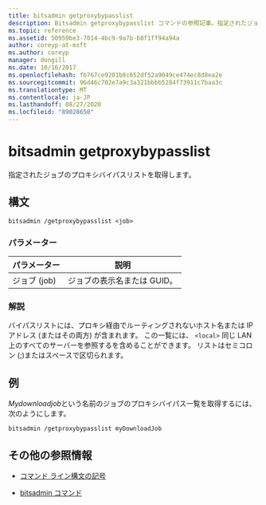 ```yaml
---
title: bitsadmin getproxybypasslist
description: Bitsadmin getproxybypasslist コマンドの参照記事。指定されたジョブのプロキシバイパスリストを取得します。
ms.topic: reference
ms.assetid: 50959be3-7014-4bc9-9a7b-68f1ff94a94a
author: coreyp-at-msft
ms.author: coreyp
manager: dongill
ms.date: 10/16/2017
ms.openlocfilehash: fb767ce9201b8c652df52a9049ce474ec8d8ea2e
ms.sourcegitcommit: 96d46c702e7a9c3a321bbbb5284f73911c7baa3c
ms.translationtype: MT
ms.contentlocale: ja-JP
ms.lasthandoff: 08/27/2020
ms.locfileid: "89028650"
---
```

# <a name="bitsadmin-getproxybypasslist"></a>bitsadmin getproxybypasslist

指定されたジョブのプロキシバイパスリストを取得します。

## <a name="syntax"></a>構文

```
bitsadmin /getproxybypasslist <job>
```

### <a name="parameters"></a>パラメーター

| パラメーター | 説明 |
| -------------- | -------------- |
| ジョブ (job) | ジョブの表示名または GUID。 |

### <a name="remarks"></a>解説

バイパスリストには、プロキシ経由でルーティングされないホスト名または IP アドレス (またはその両方) が含まれます。 この一覧には、 `<local>` 同じ LAN 上のすべてのサーバーを参照するを含めることができます。 リストはセミコロン (;)またはスペースで区切られます。

## <a name="examples"></a>例

*Mydownloadjob*という名前のジョブのプロキシバイパス一覧を取得するには、次のようにします。

```
bitsadmin /getproxybypasslist myDownloadJob
```

## <a name="additional-references"></a>その他の参照情報

- [コマンド ライン構文の記号](command-line-syntax-key.md)

- [bitsadmin コマンド](bitsadmin.md)
